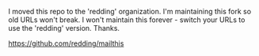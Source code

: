 I moved this repo to the 'redding' organization. I'm maintaining this fork so old URLs won't break. I won't maintain this forever - switch your URLs to use the 'redding' version. Thanks.

https://github.com/redding/mailthis
